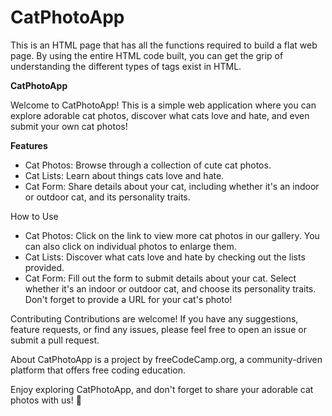 # CatPhotoApp

This is an HTML page that has all the functions required to build a flat web page. 
By using the entire HTML code built, you can get the grip of understanding the different types of tags exist in HTML. 

**CatPhotoApp**
<p>Welcome to CatPhotoApp! This is a simple web application where you can explore adorable cat photos, discover what cats love and hate, and even submit your own cat photos!</p>

**Features**
<ul>
<li>Cat Photos: Browse through a collection of cute cat photos.</li>
<li>Cat Lists: Learn about things cats love and hate.</li>
<li>Cat Form: Share details about your cat, including whether it's an indoor or outdoor cat, and its personality traits.</li>
</ul>
How to Use
<ul>
<li>Cat Photos: Click on the link to view more cat photos in our gallery. You can also click on individual photos to enlarge them.</li>
<li>Cat Lists: Discover what cats love and hate by checking out the lists provided.</li>
<li>Cat Form: Fill out the form to submit details about your cat. Select whether it's an indoor or outdoor cat, and choose its personality traits. Don't forget to provide a URL for your cat's photo!</li>
</ul>
Contributing
Contributions are welcome! If you have any suggestions, feature requests, or find any issues, please feel free to open an issue or submit a pull request.

About
CatPhotoApp is a project by freeCodeCamp.org, a community-driven platform that offers free coding education.

Enjoy exploring CatPhotoApp, and don't forget to share your adorable cat photos with us! 🐾
